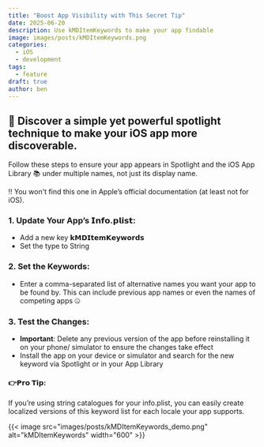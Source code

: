 ```yaml
---
title: "Boost App Visibility with This Secret Tip"
date: 2025-06-20
description: Use kMDItemKeywords to make your app findable
image: images/posts/kMDItemKeywords.png
categories:
  - iOS
  - development
tags:
  - feature
draft: true
author: ben
---
```


## 🚀 Discover a simple yet powerful spotlight technique to make your iOS app more discoverable.

Follow these steps to ensure your app appears in Spotlight and the iOS App Library 📚 under multiple names, not just its display name.

‼️ You won't find this one in Apple’s official documentation (at least not for iOS).

### 1. Update Your App’s 𝗜𝗻𝗳𝗼.𝗽𝗹𝗶𝘀𝘁:
- Add a new key **𝗸𝗠𝗗𝗜𝘁𝗲𝗺𝗞𝗲𝘆𝘄𝗼𝗿𝗱𝘀**
- Set the type to String

### 2. Set the Keywords:
 - Enter a comma-separated list of alternative names you want your app to be found by. This can include previous app names or even the names of competing apps 🤐

### 3. Test the Changes:
- **Important**: Delete any previous version of the app before reinstalling it on your phone/ simulator to ensure the changes take effect
- Install the app on your device or simulator and search for the new keyword via Spotlight or in your App Library


#### 👉𝗣𝗿𝗼 𝗧𝗶𝗽:
If you’re using string catalogues for your info.plist, you can easily create localized versions of this keyword list for each locale your app supports.

<!-- Hint: this is using a shortcode to display the image -->
{{< image src="images/posts/kMDItemKeywords_demo.png" alt="kMDItemKeywords" width="600" >}}
